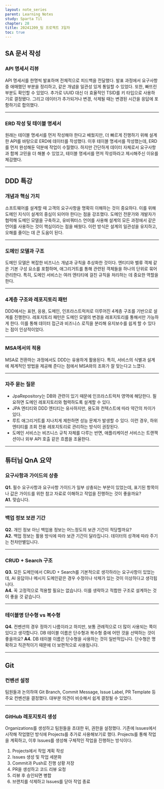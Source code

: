 ```yaml
---
layout: note_series
parent: Learning Notes
study: Sparta Til
chapter: 28
title: 20241209_팀 프로젝트 3일차
toc: true
---
```


## SA 문서 작성
### API 명세서 리뷰
API 명세서를 한명씩 발표하며 전체적으로 피드백을 전달했다. 
발표 과정에서 요구사항 중 애매했던 부분을 정리하고, 
같은 개념을 일관성 있게 통일할 수 있었다. 
또한, 빠뜨린 부분도 확인할 수 있었다. 
추가로 UUID 대신 더 효율적인 TSID를 키 타입으로 사용하기로 결정됐다. 
그리고 데이터가 추가되거나 변경, 삭제될 때는 변경된 시간을 응답에 포함하기로 합의했다.

---

### ERD 작성 및 테이블 명세서
원래는 테이블 명세서를 먼저 작성해야 한다고 배웠지만,
더 빠르게 진행하기 위해 설계한 API를 바탕으로 ERD에 데이터를 작성했다. 
이후 테이블 명세서를 작성했는데, ERD를 먼저 완성해둔 덕분에 작업이 수월했다.
하지만 간단하게 데이터 자체로서 요구사항과 함께 고민을 더 해볼 수 있었고,
테이블 명세서를 먼저 작성하라고 제시해주신 이유를 체감했다.

---

## DDD 특강
### 개념과 핵심 가치
소프트웨어를 설계할 때 고객의 요구사항을 명확히 이해하는 것이 중요하다. 
이를 위해 도메인 지식이 설계의 중심이 되어야 한다는 점을 강조했다. 
도메인 전문가와 개발자가 협력해 도메인 모델을 구축하고, 
유비쿼터스 언어를 사용해 설계의 모든 과정에서 같은 언어를 사용하는 것이 핵심이라는 점을 배웠다. 
이런 방식은 설계의 일관성을 유지하고, 오해를 줄이는 데 큰 도움이 된다.

---

### 도메인 모델과 구조
도메인 모델은 복잡한 비즈니스 개념과 규칙을 추상화한 것이다. 
엔티티와 벨류 객체 같은 기본 구성 요소를 포함하며, 애그리거트를 통해 관련된 객체들을 하나의 단위로 묶어 관리한다. 
특히, 도메인 서비스는 여러 엔티티에 걸친 규칙을 처리하는 데 중요한 역할을 한다.

---

### 4계층 구조와 레포지토리 패턴
DDD에서는 표현, 응용, 도메인, 인프라스트럭처로 이루어진 4계층 구조를 기반으로 설계를 진행한다. 
레포지토리 패턴은 도메인 모델의 변경을 레포지토리를 통해서만 가능하게 한다. 
이를 통해 데이터 접근과 비즈니스 로직을 분리해 유지보수를 쉽게 할 수 있다는 점이 인상적이었다.

---

### MSA에서의 적용
MSA로 전환하는 과정에서도 DDD는 유용하게 활용된다. 
특히, 서비스의 식별과 설계에 체계적인 방법을 제공해 준다는 점에서 MSA와의 조화가 잘 맞는다고 느꼈다.

---

### 자주 묻는 질문
- JpaRepository는 DB와 관련이 있기 때문에 인프라스트럭처 영역에 해당한다. 필요하면 도메인 레포지토리와 협력하도록 설계할 수 있다.
- JPA 엔티티와 DDD 엔티티는 유사하지만, 용도와 컨텍스트에 따라 약간의 차이가 있다.
- 루트 애그리거트를 지나치게 제한하면 성능 문제가 발생할 수 있다. 이런 경우, 하위 엔티티를 조회 전용 레포지토리로 관리하는 방식이 권장된다.
- 도메인 서비스는 비즈니스 규칙 자체를 다루는 반면, 애플리케이션 서비스는 트랜잭션이나 외부 API 호출 같은 흐름을 조율한다.

---

## 튜터님 QnA 요약

### 요구사항과 가이드의 상충
**Q1.** 필수 요구사항과 요구사항 가이드가 일부 상충되는 부분이 있었는데,
표기된 항목이나 값은 가이드를 위한 참고 자료로 이해하고 작업을 진행하는 것이 좋을까요?  
**A1.** 맞습니다.

---

### 백업 정보 보관 기간
**Q2.** 개인 정보 아닌 백업용 정보는 어느정도의 보관 기간이 적당할까요?  
**A2.** 백업 정보는 활용 방식에 따라 보관 기간이 달라집니다. 데이터의 성격에 따라 주기는 천차만별입니다. 

---

### CRUD + Search 구조
**Q3.** 모든 도메인에서 CRUD + Search를 기본적으로 생각하라는 요구사항이 있었는데,
AI 응답이나 메시지 도메인같은 경우 수정이나 삭제가 있는 것이 이상하다고 생각됩니다.  
**A4.** 꼭 고정적으로 적용할 필요는 없습니다. 이를 생략하고 적합한 구조로 설계하는 것이 좋을 것 같습니다.

---

### 테이블명 단수형 vs 복수형
**Q4.** 컨벤션의 경우 정하기 나름이라고 하지만, 보통 관례적으로 더 많이 사용되는 쪽이 있다고 생각합니다. 
DB 테이블 이름은 단수형과 복수형 중에 어떤 것을 선택하는 것이 좋을까요?
**A4.** DB 테이블 이름은 단수형을 사용하는 것이 일반적입니다. 
단수형은 명확하고 직관적이기 때문에 더 보편적으로 사용됩니다.

---


## Git
### 컨벤션 설정
팀원들과 논의하여 Git Branch, Commit Message, Issue Label, PR Template 등 주요 컨벤션을 결정했다. 
대부분 의견이 비슷해서 쉽게 결정될 수 있었다. 

---

### GitHub 레포지토리 생성
Organizations를 생성하고 팀원들을 초대한 뒤, 권한을 설정했다. 
기존에 Issues에서 시작해 작업했던 방식에 Projects를 추가로 사용해보기로 했다. 
Projects를 통해 작업을 계획하고, 
이후 Issues를 생성해 구체적인 작업을 진행하는 방식이다. 

1. Projects에서 작업 계획 작성
2. Issues 생성 및 작업 세분화
3. Commit과 Push로 진행 상황 저장
4. PR을 생성하고 코드 리뷰 요청
5. 리뷰 후 승인되면 병합
6. 브랜치를 삭제하고 Issues를 닫아 작업 종료
